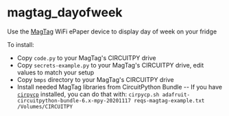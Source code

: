 # magtag_dayofweek

Use the [MagTag](https://www.adafruit.com/magtag) WiFi ePaper device to display day of week on your fridge

To install:

- Copy `code.py` to your MagTag's CIRCUITPY drive
- Copy `secrets-example.py` to your MagTag's CIRCUITPY drive, edit values to match your setup
- Copy `bmps` directory to your MagTag's CIRCUITPY drive
- Install needed MagTag libraries from CircuitPython Bundle
-- If you have [`cirpycp`](https://github.com/todbot/cirpycp) installed, you can do that with:
`cirpycp.sh adafruit-circuitpython-bundle-6.x-mpy-20201117 reqs-magtag-example.txt /Volumes/CIRCUITPY`


